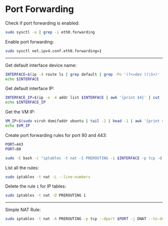 # Port Forwarding

Check if port forwarding is enabled:
```bash
sudo sysctl -a | grep -i eth0.forwarding
```

Enable port forwarding:
```bash
sudo sysctl net.ipv4.conf.eth0.forwarding=1
```

---

Get default interface device name:
```bash
INTERFACE=$(ip -4 route ls | grep default | grep -Po '(?<=dev )(\S+)' | head -1)
echo $INTERFACE
```

Get default interface IP:
```bash
INTERFACE_IP=$(ip -o -4 addr list $INTERFACE | awk '{print $4}' | cut -d'/' -f1)
echo $INTERFACE_IP
```

Get the VM IP:
```bash
VM_IP=$(sudo virsh domifaddr ubuntu | tail -2 | head -1 | awk '{print $4}' | cut -d'/' -f1)
echo $VM_IP
```

Create port forwarding rules for port 80 and 443:
```bash
PORT=443
PORT=80

sudo -E bash -c "iptables -t nat -I PREROUTING -i $INTERFACE -p tcp -d $INTERFACE_IP --dport $PORT -j DNAT --to-destination $VM_IP:$PORT -m comment --comment nginx"
```

List all the rules:
```bash
sudo iptables -t nat -L --line-numbers
```

Delete the rule `1` for IP tables:
```bash
sudo iptables -t nat -D PREROUTING 1
```

---


Simple NAT Rule:
```bash
sudo iptables -t nat -A PREROUTING -p tcp --dport $PORT -j DNAT --to-destination $VM_IP:$PORT
```


